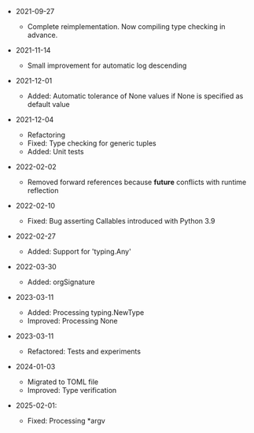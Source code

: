 * 2021-09-27
	* Complete reimplementation. Now compiling type checking in advance.

* 2021-11-14
	* Small improvement for automatic log descending

* 2021-12-01
	* Added: Automatic tolerance of None values if None is specified as default value

* 2021-12-04
	* Refactoring
	* Fixed: Type checking for generic tuples
	* Added: Unit tests

* 2022-02-02
	* Removed forward references because __future__ conflicts with runtime reflection

* 2022-02-10
	* Fixed: Bug asserting Callables introduced with Python 3.9

* 2022-02-27
	* Added: Support for 'typing.Any'

* 2022-03-30
	* Added: orgSignature

* 2023-03-11
	* Added: Processing typing.NewType
	* Improved: Processing None

* 2023-03-11
	* Refactored: Tests and experiments

* 2024-01-03
	* Migrated to TOML file
	* Improved: Type verification

* 2025-02-01:
	* Fixed: Processing *argv
